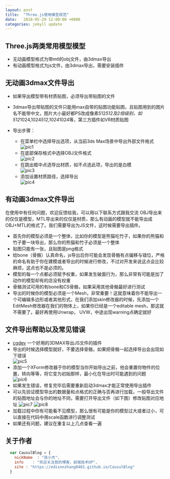 ```yaml
---
layout: post
title:  "Three.js使用模型规范"
date:   2018-05-29 12:00:00 +0800
categories: jekyll update
---
```

## Three.js两类常用模型模型
* 无动画模型格式为带mtl的obj文件，由3dmax导出
* 有动画模型格式为js文件，由3dmax导出，需要安装插件

## 无动画3dmax文件导出

* 如果导出模型带有材质贴图，必须导出带贴图的文件
* 3dmax导出带贴图的文件只能用max自带的贴图功能贴图，且贴图用到的图片名不能带中文，图片大小最好都PS改成像素512*512及2倍级别，如512*1024,1024*512,1024*1024等，第三方插件如VR材质贴图
* 导出步骤：

    * 在菜单栏中选择导出选项，从当前3ds Max场景中导出外部文件格式<br>
    ![pic1](images/20180409/pic1.jpg)
    * 在底部保存格式中选择OBJ文件格式<br>
    ![pic2](images/20180409/pic2.jpg)
    * 在跳出框中点选导出材质，如不点选此项，导出的是白模<br>
    ![pic3](images/20180409/pic3.jpg)
    * 添加设置材质路径，选择导出<br>
    ![pic4](images/20180409/pic4.jpg)

## 有动画3dmax文件导出
在使用中有任何问题，欢迎反馈给我，可以用以下联系方式跟我交流
OBJ导出来的仅仅是模型，MTL导出来的仅仅是材质，那么有动画的模型就不能导出成OBJ+MTL的格式了。我们需要导出为JS文件，这时候需要导出插件。

* 首先你的模型必须是一个整体，比如你的模型是熊猫吃竹子，如果你的熊猫和竹子要一块导出，那么你的熊猫和竹子必须是一个整体
* 贴图只能有一张，且贴图是png格式
* 给bone（骨骼）认真命名，js导出后你可能会发现骨骼有点偏移与错位，严格的命名有助于你在建模或者导出的时候进行修改，不过对开发来说这点会比较麻烦，这点也不是必须的。
* 模型的每一个点都必须赋予权重，如果发生破面行为，那么非常有可能是加了动作的模型却有的店没有权重
* 骨骼测试可用的有bone和CS骨骼，如果采用其他骨骼最好进行测试
* 导出的时候你的模型必须是一个Mesh，非常重要！这就意味着你不能导出一个可编辑多边形或者其他形式，在我们添加skin修改器的时候，先添加一个EditMesh修改器在我们的物体上，如果你已经是一个editable mesh，那这就不需要了。最好再使用Unwrap， UVW，中途出现warning点确定就好

## 文件导出帮助以及常见错误
* [cgdev](http://www.cgdev.net/json/download.php) 一个好用的3DMAX导出JS文件的插件
* 导出的时候选择模型就好，不要选择骨骼，如果把骨骼一起选择导出会出现如下错误<br>
![pic5](images/20180409/pic5.jpg)
* 添加一个XForm修改器于你的模型当你开始导出之前，他会重置你物件的位置，转向等等，将它变为初始那样，最小化在导出时可能遇到的问题<br>
![pic6](images/20180409/pic6.jpg)
* 如果发生错误，修复完毕后需要重新启动3dmax才能正常使用导出插件
* 可以先验证模型导出的数据量和点格式的正确与否再进行加载，一般导出文件的贴图地址会与你的地址不同，需要打开导出文件（如下图）修改贴图对应地址
![pic7](images/20180409/pic7.jpg)
![pic8](images/20180409/pic8.jpg)
* 加载过程中你有可能看不见模型，那么很有可能是你的模型过大或者过小，可以直接在代码中用scale函数进行调整测试
* 如果还有问题，建议在重复以上几点查看一遍

## 关于作者

```javascript
  var CausulBlog = {
    nickName  : "张小杰",
    info    : "欢迎关注我的博客，前端技术UP",
    site : "https://edisonzhang0401.github.io/CausulBlog"
  }
```
